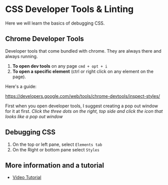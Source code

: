 # CSS Developer Tools & Linting

Here we will learn the basics of debugging CSS.

## Chrome Developer Tools

Developer tools that come bundled with chrome. They are always there and always running.

1.  **To open dev tools** on any page `cmd + opt + i`
2.  **To open a specific element** (ctrl or right click on any element on the page).

Here's a guide:

<https://developers.google.com/web/tools/chrome-devtools/inspect-styles/>

First when you open developer tools, I suggest creating a pop out window for it at first. _Click the three dots on the right, top side and click the icon that looks like a pop out window_

## Debugging CSS

1.  On the top or left pane, select `Elements tab`
2.  On the Right or bottom pane select `Styles`

## More information and a tutorial

-   [Video Tutorial](https://www.youtube.com/watch?v=Z3HGJsNLQ1E)
